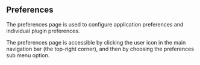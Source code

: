 ## Preferences

The preferences page is used to configure application preferences and individual plugin preferences.

The preferences page is accessible by clicking the user icon in the main navigation bar (the top-right corner), and then by choosing the preferences sub menu option.
